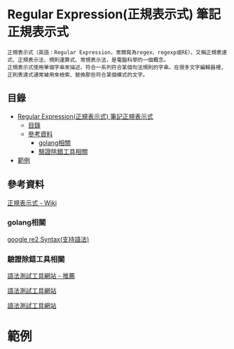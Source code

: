 # Regular Expression(正規表示式) 筆記正規表示式

```
正規表示式（英語：Regular Expression，常簡寫為regex、regexp或RE），又稱正規表達式、正規表示法、規則運算式、常規表示法，是電腦科學的一個概念。
正規表示式使用單個字串來描述、符合一系列符合某個句法規則的字串。在很多文字編輯器裡，正則表達式通常被用來檢索、替換那些符合某個模式的文字。
```

## 目錄

- [Regular Expression(正規表示式) 筆記正規表示式](#regular-expression正規表示式-筆記正規表示式)
	- [目錄](#目錄)
	- [參考資料](#參考資料)
		- [golang相關](#golang相關)
		- [驗證除錯工具相關](#驗證除錯工具相關)
- [範例](#範例)

## 參考資料

[正規表示式 - Wiki](https://zh.wikipedia.org/zh-tw/%E6%AD%A3%E5%88%99%E8%A1%A8%E8%BE%BE%E5%BC%8F)

### golang相關

[google re2 Syntax(支持語法)](https://github.com/google/re2/wiki/Syntax)

### 驗證除錯工具相關

[語法測試工具網站 - 推薦](https://regex101.com/)

[語法測試工具網站](https://www.debuggex.com/)

[語法測試工具網站](https://regexr.com/)

# 範例